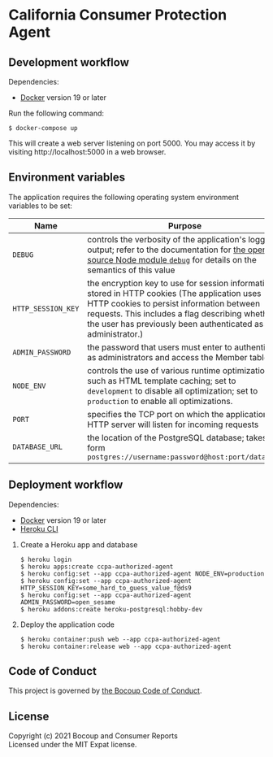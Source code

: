 # California Consumer Protection Agent

## Development workflow

Dependencies:

- [Docker](https://www.docker.com/) version 19 or later

Run the following command:

    $ docker-compose up

This will create a web server listening on port 5000. You may access it by
visiting http://localhost:5000 in a web browser.

## Environment variables

The application requires the following operating system environment variables
to be set:

Name               | Purpose
-------------------|--------
`DEBUG`            | controls the verbosity of the application's logging output; refer to the documentation for [the open source Node module `debug`](https://www.npmjs.com/package/debug) for details on the semantics of this value
`HTTP_SESSION_KEY` | the encryption key to use for session information stored in HTTP cookies (The application uses HTTP cookies to persist information between requests. This includes a flag describing whether the user has previously been authenticated as an administrator.)
`ADMIN_PASSWORD`   | the password that users must enter to authenticate as administrators and access the Member table
`NODE_ENV`         | controls the use of various runtime optimizations such as HTML template caching; set to `development` to disable all optimization; set to `production` to enable all optimizations.
`PORT`             | specifies the TCP port on which the application's HTTP server will listen for incoming requests
`DATABASE_URL`     | the location of the PostgreSQL database; takes the form `postgres://username:password@host:port/database`

## Deployment workflow

Dependencies:

- [Docker](https://www.docker.com/) version 19 or later
- [Heroku CLI](https://devcenter.heroku.com/categories/command-line)

1. Create a Heroku app and database

       $ heroku login
       $ heroku apps:create ccpa-authorized-agent
       $ heroku config:set --app ccpa-authorized-agent NODE_ENV=production
       $ heroku config:set --app ccpa-authorized-agent HTTP_SESSION_KEY=some_hard_to_guess_value_f@ds9
       $ heroku config:set --app ccpa-authorized-agent ADMIN_PASSWORD=open_sesame
       $ heroku addons:create heroku-postgresql:hobby-dev

2. Deploy the application code

       $ heroku container:push web --app ccpa-authorized-agent
       $ heroku container:release web --app ccpa-authorized-agent

## Code of Conduct

This project is governed by [the Bocoup Code of
Conduct](https://bocoup.com/code-of-conduct).

## License

Copyright (c) 2021 Bocoup and Consumer Reports  
Licensed under the MIT Expat license.
